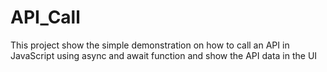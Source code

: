 # API_Call
This project show the simple demonstration on how to call an API in JavaScript using async and await function and show the API data in the UI 
